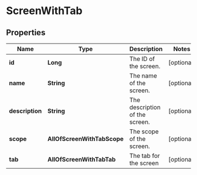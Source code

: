 # ScreenWithTab

## Properties
Name | Type | Description | Notes
------------ | ------------- | ------------- | -------------
**id** | **Long** | The ID of the screen. |  [optional]
**name** | **String** | The name of the screen. |  [optional]
**description** | **String** | The description of the screen. |  [optional]
**scope** | **AllOfScreenWithTabScope** | The scope of the screen. |  [optional]
**tab** | **AllOfScreenWithTabTab** | The tab for the screen |  [optional]
